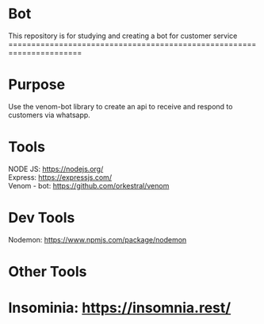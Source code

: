 # Bot
This repository is for studying and creating a bot for customer service
<br/>======================================================================<br/>
# Purpose
Use the venom-bot library to create an api to receive and respond to customers via whatsapp.

# Tools
NODE JS: https://nodejs.org/<br/>
Express: https://expressjs.com/<br/>
Venom - bot: https://github.com/orkestral/venom<br/>

# Dev Tools
Nodemon: https://www.npmjs.com/package/nodemon

# Other Tools
Insominia: https://insomnia.rest/<br/>
======================================================================
